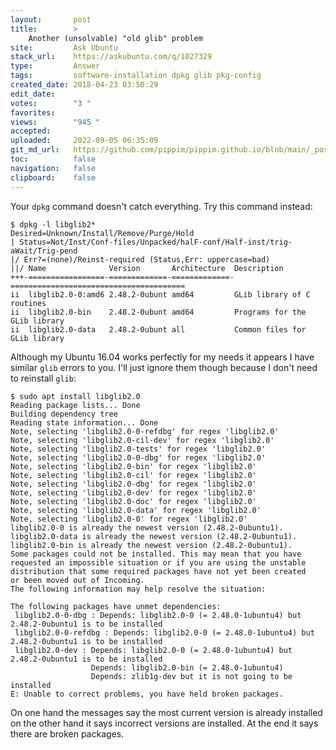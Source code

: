 ```yaml
---
layout:       post
title:        >
    Another (unsolvable) "old glib" problem
site:         Ask Ubuntu
stack_url:    https://askubuntu.com/q/1027329
type:         Answer
tags:         software-installation dpkg glib pkg-config
created_date: 2018-04-23 03:50:29
edit_date:    
votes:        "3 "
favorites:    
views:        "945 "
accepted:     
uploaded:     2022-09-05 06:35:09
git_md_url:   https://github.com/pippim/pippim.github.io/blob/main/_posts/2018/2018-04-23-Another-_unsolvable_-_old-glib_-problem.md
toc:          false
navigation:   false
clipboard:    false
---
```


Your `dpkg` command doesn't catch everything. Try this command instead:

``` 
$ dpkg -l libglib2*
Desired=Unknown/Install/Remove/Purge/Hold
| Status=Not/Inst/Conf-files/Unpacked/halF-conf/Half-inst/trig-aWait/Trig-pend
|/ Err?=(none)/Reinst-required (Status,Err: uppercase=bad)
||/ Name              Version       Architecture  Description
+++-=================-=============-=============-=======================================
ii  libglib2.0-0:amd6 2.48.2-0ubunt amd64         GLib library of C routines
ii  libglib2.0-bin    2.48.2-0ubunt amd64         Programs for the GLib library
ii  libglib2.0-data   2.48.2-0ubunt all           Common files for GLib library
```

Although my Ubuntu 16.04 works perfectly for my needs it appears I have similar `glib` errors to you. I'll just ignore them though because I don't need to reinstall `glib`:

``` 
$ sudo apt install libglib2.0
Reading package lists... Done
Building dependency tree       
Reading state information... Done
Note, selecting 'libglib2.0-0-refdbg' for regex 'libglib2.0'
Note, selecting 'libglib2.0-cil-dev' for regex 'libglib2.0'
Note, selecting 'libglib2.0-tests' for regex 'libglib2.0'
Note, selecting 'libglib2.0-0-dbg' for regex 'libglib2.0'
Note, selecting 'libglib2.0-bin' for regex 'libglib2.0'
Note, selecting 'libglib2.0-cil' for regex 'libglib2.0'
Note, selecting 'libglib2.0-dbg' for regex 'libglib2.0'
Note, selecting 'libglib2.0-dev' for regex 'libglib2.0'
Note, selecting 'libglib2.0-doc' for regex 'libglib2.0'
Note, selecting 'libglib2.0-data' for regex 'libglib2.0'
Note, selecting 'libglib2.0-0' for regex 'libglib2.0'
libglib2.0-0 is already the newest version (2.48.2-0ubuntu1).
libglib2.0-data is already the newest version (2.48.2-0ubuntu1).
libglib2.0-bin is already the newest version (2.48.2-0ubuntu1).
Some packages could not be installed. This may mean that you have
requested an impossible situation or if you are using the unstable
distribution that some required packages have not yet been created
or been moved out of Incoming.
The following information may help resolve the situation:

The following packages have unmet dependencies:
 libglib2.0-0-dbg : Depends: libglib2.0-0 (= 2.48.0-1ubuntu4) but 2.48.2-0ubuntu1 is to be installed
 libglib2.0-0-refdbg : Depends: libglib2.0-0 (= 2.48.0-1ubuntu4) but 2.48.2-0ubuntu1 is to be installed
 libglib2.0-dev : Depends: libglib2.0-0 (= 2.48.0-1ubuntu4) but 2.48.2-0ubuntu1 is to be installed
                  Depends: libglib2.0-bin (= 2.48.0-1ubuntu4)
                  Depends: zlib1g-dev but it is not going to be installed
E: Unable to correct problems, you have held broken packages.
```

On one hand the messages say the most current version is already installed on the other hand it says incorrect versions are installed. At the end it says there are broken packages.
